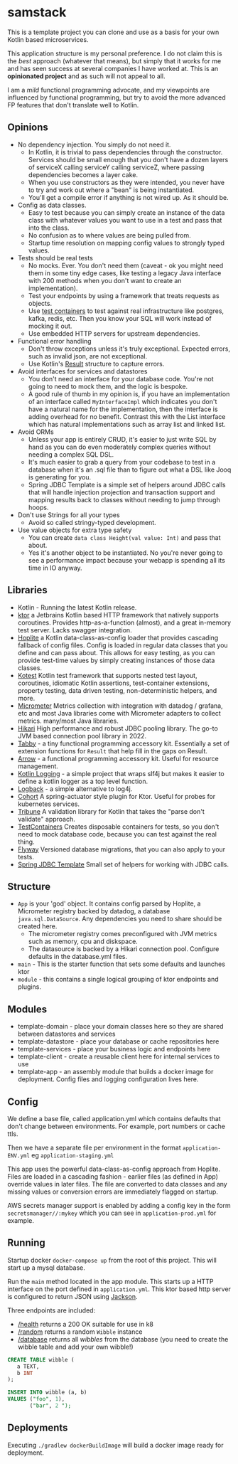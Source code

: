 # samstack

This is a template project you can clone and use as a basis for your own Kotlin based microservices.

This application structure is my personal preference. I do not claim this is the _best_ approach (whatever
that means), but simply that it works for me and has seen success at several companies I have worked at. This is an
**opinionated project** and as such will not appeal to all.

I am a _mild_ functional programming advocate, and my viewpoints are influenced by functional programming,
but try to avoid the more advanced FP features that don't translate well to Kotlin.

## Opinions

* No dependency injection. You simply do not need it.
   * In Kotlin, it is trivial to pass dependencies through the constructor. Services should be small enough that you don't have
     a dozen layers of serviceX calling serviceY calling serviceZ, where passing dependencies becomes a layer cake.
   * When you use constructors as they were intended, you never have to try and work out where a "bean" is being
     instantiated.
   * You'll get a compile error if anything is not wired up. As it should be.
* Config as data classes.
   * Easy to test because you can simply create an instance of the data class with whatever values you want to use in a test and pass that into the class.
   * No confusion as to where values are being pulled from.
   * Startup time resolution on mapping config values to strongly typed values.
* Tests should be real tests
   * No mocks. Ever. You don't need them (caveat - ok you might need them in some tiny edge cases, like testing a legacy
     Java interface with 200 methods when you don't want to create an implementation).
   * Test your endpoints by using a framework that treats requests as objects.
   * Use [test containers](https://testcontainers.com/) to test against real infrastructure like postgres, kafka, redis, etc. Then you know your SQL will work instead of mocking it out.
   * Use embedded HTTP servers for upstream dependencies.
* Functional error handling
   * Don't throw exceptions unless it's truly exceptional. Expected errors, such as invalid json, are not exceptional.
   * Use Kotlin's [Result](https://kotlinlang.org/api/core/kotlin-stdlib/kotlin/-result/) structure to capture errors.
* Avoid interfaces for services and datastores
   * You don't need an interface for your database code. You're not going to need to mock them, and the logic is
     bespoke.
   * A good rule of thumb in my opinion is, if you have an implementation of an interface called `MyInterfaceImpl` which indicates
     you don't have a natural name for the implementation, then the interface is adding overhead for no benefit. Contrast this with
     the List interface which has natural implementations such as array list and linked list.
* Avoid ORMs
   * Unless your app is entirely CRUD, it's easier to just write SQL by hand as you can do even moderately complex queries without needing a complex SQL DSL.
   * It's much easier to grab a query from your codebase to test in a database when it's an .sql file than to figure out what a DSL like Jooq is generating for you.
   * Spring JDBC Template is a simple set of helpers around JDBC calls that will handle injection projection and transaction support and mapping results back to classes without needing to jump through hoops.
* Don't use Strings for all your types
   * Avoid so called stringy-typed development.
* Use value objects for extra type safety
   * You can create `data class Height(val value: Int)` and pass that about.
   * Yes it's another object to be instantiated. No you're never going to see a performance impact because your webapp is spending all its time in IO anyway.

## Libraries

* Kotlin - Running the latest Kotlin release.
* [ktor](https://ktor.io/) a Jetbrains Kotlin based HTTP framework that natively supports coroutines. Provides
  http-as-a-function (almost), and a great in-memory test server. Lacks swagger integration.
* [Hoplite](https://github.com/sksamuel/hoplite) a Kotlin data-class-as-config loader that provides cascading
  fallback of config files. Config is loaded in regular data classes that you define and can pass about. This allows for
  easy testing, as you can provide test-time values by simply creating instances of those data classes.
* [Kotest](https://github.com/kotest/kotest) Kotlin test framework that supports nested test layout, coroutines,
  idiomatic Kotlin assertions, test-container extensions, property testing, data driven testing, non-deterministic
  helpers, and more.
* [Micrometer](https://micrometer.io) Metrics collection with integration with datadog / grafana, etc and most Java
  libraries come with Micrometer adapters to collect metrics.
  many/most Java libraries.
* [Hikari](https://github.com/brettwooldridge/HikariCP) High performance and robust JDBC pooling library. The go-to
  JVM based connection pool library in 2022.
* [Tabby](https://github.com/sksamuel/tabby) - a tiny functional programming accessory kit. Essentially a set of
  extension functions for `Result` that help fill in the gaps on Result.
* [Arrow](https://arrow-kt.io/) - a functional programming accessory kit. Useful for resource management.
* [Kotlin Logging](https://github.com/MicroUtils/kotlin-logging) - a simple project that wraps slf4j but makes it easier
  to define a kotlin logger as a top level function.
* [Logback](https://logback.qos.ch/) - a simple alternative to log4j.
* [Cohort](https://github.com/sksamuel/cohort) A spring-actuator style plugin for Ktor. Useful for probes for
  kubernetes services.
* [Tribune](https://github.com/sksamuel/tribune) A validation library for Kotlin that takes the "parse don't
  validate" approach.
* [TestContainers](https://www.testcontainers.org) Creates disposable containers for tests, so you don't need to mock
  database code, because you can test against the real thing.
* [Flyway](https://flywaydb.org/) Versioned database migrations, that you can also apply to your tests.
* [Spring JDBC Template](https://docs.spring.io/spring-framework/docs/current/javadoc-api/index.html?org/springframework/jdbc/core/JdbcTemplate.html)
  Small set of helpers for working with JDBC calls.

## Structure

* `App` is your 'god' object. It contains config parsed by Hoplite, a Micrometer registry backed by datadog, a
  database `java.sql.DataSource`. Any dependencies you need to share should be created here.
   * The micrometer registry comes preconfigured with JVM metrics such as memory, cpu and diskspace.
   * The datasource is backed by a Hikari connection pool. Configure defaults in the database.yml files.
* `main` - This is the starter function that sets some defaults and launches ktor
* `module` - this contains a single logical grouping of ktor endpoints and plugins.

## Modules

* template-domain - place your domain classes here so they are shared between datastores and services
* template-datastore - place your database or cache repositories here
* template-services - place your business logic and endpoints here
* template-client - create a reusable client here for internal services to use
* template-app - an assembly module that builds a docker image for deployment. Config files and logging configuration
  lives here.

## Config

We define a base file, called application.yml which contains defaults that don't change between environments. For
example, port numbers or cache ttls.

Then we have a separate file per environment in the format `application-ENV.yml` eg `application-staging.yml`

This app uses the powerful data-class-as-config approach from Hoplite. Files are loaded in a cascading fashion - earlier
files (as defined in App) override values in later files. The file are converted to data classes and any missing values
or conversion errors are immediately flagged on startup.

AWS secrets manager support is enabled by adding a config key in the form `secretsmanager//:mykey` which you can see
in `application-prod.yml` for example.

## Running

Startup docker `docker-compose up` from the root of this project. This will start up a mysql database.

Run the `main` method located in the app module. This starts up a HTTP interface on the port defined
in `application.yml`. This ktor based http server is configured to return JSON
using [Jackson](https://github.com/FasterXML/jackson).

Three endpoints are included:

* [/health](http://0.0.0.0:10800/health) returns a 200 OK suitable for use in k8
* [/random](http://0.0.0.0:10800/random) returns a random `Wibble` instance
* [/database](http://0.0.0.0:10800/database) returns all _wibbles_ from the database (you need to create the wibble
  table and add your own wibble!)

```sql
CREATE TABLE wibble (
   a TEXT,
   b INT
);

INSERT INTO wibble (a, b)
VALUES ("foo", 1),
       ("bar", 2 ");
```

## Deployments

Executing `./gradlew dockerBuildImage` will build a docker image ready for deployment.
